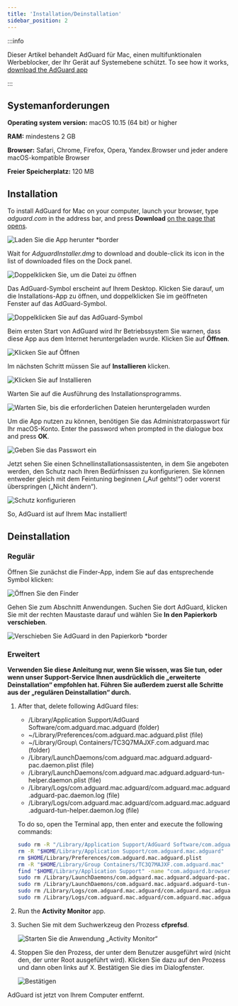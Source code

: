 ```yaml
---
title: 'Installation/Deinstallation'
sidebar_position: 2
---
```


:::info

Dieser Artikel behandelt AdGuard für Mac, einen multifunktionalen Werbeblocker, der Ihr Gerät auf Systemebene schützt. To see how it works, [download the AdGuard app](https://agrd.io/download-kb-adblock)

:::

## Systemanforderungen

**Operating system version:** macOS 10.15 (64 bit) or higher

**RAM:** mindestens 2 GB

**Browser:** Safari, Chrome, Firefox, Opera, Yandex.Browser und jeder andere macOS-kompatible Browser

**Freier Speicherplatz:** 120 MB

## Installation

To install AdGuard for Mac on your computer, launch your browser, type *adguard.com* in the address bar, and press **Download** [on the page that opens](https://adguard.com/download.html?auto=1).

![Laden Sie die App herunter *border](https://cdn.adtidy.org/content/kb/ad_blocker/mac/1.jpg)

Wait for *AdguardInstaller.dmg* to download and double-click its icon in the list of downloaded files on the Dock panel.

![Doppelklicken Sie, um die Datei zu öffnen](https://cdn.adtidy.org/content/kb/ad_blocker/mac/installation_open_the_file.jpg)

Das AdGuard-Symbol erscheint auf Ihrem Desktop. Klicken Sie darauf, um die Installations-App zu öffnen, und doppelklicken Sie im geöffneten Fenster auf das AdGuard-Symbol.

![Doppelklicken Sie auf das AdGuard-Symbol](https://cdn.adtidy.org/content/kb/ad_blocker/mac/3.jpg)

Beim ersten Start von AdGuard wird Ihr Betriebssystem Sie warnen, dass diese App aus dem Internet heruntergeladen wurde. Klicken Sie auf **Öffnen**.

![Klicken Sie auf Öffnen](https://cdn.adtidy.org/content/kb/ad_blocker/mac/4.jpg)

Im nächsten Schritt müssen Sie auf **Installieren** klicken.

![Klicken Sie auf Installieren](https://cdn.adtidy.org/public/Adguard/kb/installation/Mac/en/5.png)

Warten Sie auf die Ausführung des Installationsprogramms.

![Warten Sie, bis die erforderlichen Dateien heruntergeladen wurden](https://cdn.adtidy.org/content/kb/ad_blocker/mac/6.jpg)

Um die App nutzen zu können, benötigen Sie das Administratorpasswort für Ihr macOS-Konto. Enter the password when prompted in the dialogue box and press **OK**.

![Geben Sie das Passwort ein](https://cdn.adtidy.org/content/kb/ad_blocker/mac/7.jpg)

Jetzt sehen Sie einen Schnellinstallationsassistenten, in dem Sie angeboten werden, den Schutz nach Ihren Bedürfnissen zu konfigurieren. Sie können entweder gleich mit dem Feintuning beginnen („Auf gehts!“) oder vorerst überspringen („Nicht ändern“).

![Schutz konfigurieren](https://cdn.adtidy.org/content/kb/ad_blocker/mac/installation-wizard.jpg)

So, AdGuard ist auf Ihrem Mac installiert!

## Deinstallation

### Regulär

Öffnen Sie zunächst die Finder-App, indem Sie auf das entsprechende Symbol klicken:

![Öffnen Sie den Finder](https://cdn.adtidy.org/public/Adguard/En/Articles/howtodelete/finder.png)

Gehen Sie zum Abschnitt Anwendungen. Suchen Sie dort AdGuard, klicken Sie mit der rechten Maustaste darauf und wählen Sie **In den Papierkorb verschieben**.

![Verschieben Sie AdGuard in den Papierkorb *border](https://cdn.adtidy.org/content/kb/ad_blocker/mac/11.jpg)

### Erweitert

**Verwenden Sie diese Anleitung nur, wenn Sie wissen, was Sie tun, oder wenn unser Support-Service Ihnen ausdrücklich die „erweiterte Deinstallation“ empfohlen hat. Führen Sie außerdem zuerst alle Schritte aus der „regulären Deinstallation“ durch.**

1. After that, delete following AdGuard files:
    - /Library/Application Support/AdGuard Software/com.adguard.mac.adguard (folder)
    - ~/Library/Preferences/com.adguard.mac.adguard.plist (file)
    - ~/Library/Group\ Containers/TC3Q7MAJXF.com.adguard.mac (folder)
    - /Library/LaunchDaemons/com.adguard.mac.adguard.adguard-pac.daemon.plist (file)
    - /Library/LaunchDaemons/com.adguard.mac.adguard.adguard-tun-helper.daemon.plist (file)
    - /Library/Logs/com.adguard.mac.adguard/com.adguard.mac.adguard.adguard-pac.daemon.log (file)
    - /Library/Logs/com.adguard.mac.adguard/com.adguard.mac.adguard.adguard-tun-helper.daemon.log (file)

    To do so, open the Terminal app, then enter and execute the following commands:

    ```bash
    sudo rm -R "/Library/Application Support/AdGuard Software/com.adguard.mac.adguard"
    rm -R "$HOME/Library/Application Support/com.adguard.mac.adguard"
    rm $HOME/Library/Preferences/com.adguard.mac.adguard.plist
    rm -R "$HOME/Library/Group Containers/TC3Q7MAJXF.com.adguard.mac"
    find "$HOME/Library/Application Support" -name "com.adguard.browser_extension_host.nm.json" -delete
    sudo rm /Library/LaunchDaemons/com.adguard.mac.adguard.adguard-pac.daemon.plist
    sudo rm /Library/LaunchDaemons/com.adguard.mac.adguard.adguard-tun-helper.daemon.plist
    sudo rm /Library/Logs/com.adguard.mac.adguard/com.adguard.mac.adguard.adguard-pac.daemon.log
    sudo rm /Library/Logs/com.adguard.mac.adguard/com.adguard.mac.adguard.adguard-tun-helper.daemon.log
    ```

1. Run the **Activity Monitor** app.
1. Suchen Sie mit dem Suchwerkzeug den Prozess **cfprefsd**.

    ![Starten Sie die Anwendung „Activity Monitor“](https://cdn.adtidy.org/content/kb/ad_blocker/mac/22.jpg)

1. Stoppen Sie den Prozess, der unter dem Benutzer ausgeführt wird (nicht den, der unter Root ausgeführt wird). Klicken Sie dazu auf den Prozess und dann oben links auf X. Bestätigen Sie dies im Dialogfenster.

    ![Bestätigen](https://cdn.adtidy.org/content/kb/ad_blocker/mac/33.jpg)

AdGuard ist jetzt von Ihrem Computer entfernt.
